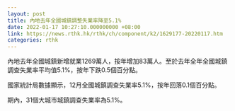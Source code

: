 ```yaml
---
layout: post
title: 內地去年全國城鎮調整失業率降至5.1%
date: 2022-01-17 10:27:10.000000000 +08:00
link: https://news.rthk.hk/rthk/ch/component/k2/1629177-20220117.htm
categories: rthk
---
```


內地去年全國城鎮新增就業1269萬人，按年增加83萬人。至於去年全年全國城鎮調查失業率平均值5.1%，按年下跌0.5個百分點。

國家統計局數據顯示，12月全國城鎮調查失業率5.1%，按年回落0.1個百分點。

期內，31個大城市城鎮調查失業率為5.1%。

